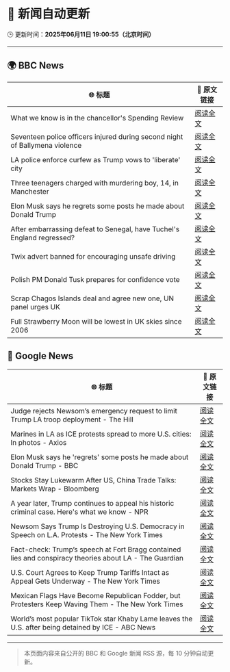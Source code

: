 # 🧠 新闻自动更新

🕒 更新时间：**2025年06月11日 19:00:55（北京时间）**

---

## 🌍 BBC News

| 🌐 标题 | 🔗 原文链接 |
|--------|-------------|
| What we know is in the chancellor's Spending Review | [阅读全文](https://www.bbc.com/news/articles/clyr170qm19o) |
| Seventeen police officers injured during  second night of Ballymena violence | [阅读全文](https://www.bbc.com/news/articles/c0k3le25r8ro) |
| LA police enforce curfew as Trump vows to 'liberate' city | [阅读全文](https://www.bbc.com/news/articles/cn7z45pyrvvo) |
| Three teenagers charged with murdering boy, 14, in Manchester | [阅读全文](https://www.bbc.com/news/articles/c1kvxvj4d2wo) |
| Elon Musk says he regrets some posts he made about Donald Trump | [阅读全文](https://www.bbc.com/news/articles/clyn4d33yyno) |
| After embarrassing defeat to Senegal, have Tuchel's England regressed? | [阅读全文](https://www.bbc.com/sport/football/articles/cx27z1l5pdzo) |
| Twix advert banned for encouraging unsafe driving | [阅读全文](https://www.bbc.com/news/articles/c5y5ez8189lo) |
| Polish PM Donald Tusk prepares for confidence vote | [阅读全文](https://www.bbc.com/news/articles/cx2ez231mpdo) |
| Scrap Chagos Islands deal and agree new one, UN panel urges UK | [阅读全文](https://www.bbc.com/news/articles/cyvmz0q0335o) |
| Full Strawberry Moon will be lowest in UK skies since 2006 | [阅读全文](https://www.bbc.com/weather/articles/czdym6j6rero) |

## 📰 Google News

| 🌐 标题 | 🔗 原文链接 |
|--------|-------------|
| Judge rejects Newsom’s emergency request to limit Trump LA troop deployment - The Hill | [阅读全文](https://news.google.com/rss/articles/CBMilwFBVV95cUxOTVplQktCMFBNY1FQMWg3UHVOUEdROUtxSHhoVW5OTHJrd3M0U3dzU3NiMTFmX1RPOXY4d2l2OVl3WWFYSjM0bTVrTkV0aThoenI3RTRzWkY4V0RiVXcxUlp1dUw5MlBSN19nTDlzbUN1QU1vM0U1WWFXNmU2SzVzYm5kYXJlNmdNc2ZSRDcxQUJkOFFlOU4w0gGcAUFVX3lxTE4zR1Zic2JfSmItZEczSHBnN01ZVDNRdE1zX09mcVppLThab3BwSkJ5dUtERWVsYUZDMlN2X2s0c0d4XzJNcDNmV3IzSUF2Mzdiako0LWJ4VWNTTVlsaTcyblpyeFpJUFZ1YW1CaXROci1PZmRTb1VrSHZDRGczcnFDWExkZEJGQjRqUnV6T1Z1S1hvdjRxWnQ3cEpETw?oc=5) |
| Marines in LA as ICE protests spread to more U.S. cities: In photos - Axios | [阅读全文](https://news.google.com/rss/articles/CBMifkFVX3lxTE9tazFERVFWYUJaUDNaRW9hb0o4MkI0OXNubHhVTGlxQ1ZEX2lQUklUUDZxYWxTeHdPaTRSN1c3dnFvMU5VeGhOUmw3QllWNjJLU2x3QWdOZzFqc3c1YTBBbjRVZ3hISUVJMDNKb0M5RzVzLVFfbjlFeTBxX1RXUQ?oc=5) |
| Elon Musk says he 'regrets' some posts he made about Donald Trump - BBC | [阅读全文](https://news.google.com/rss/articles/CBMiWkFVX3lxTFBhRlNWeHI4MG94QXRHTW9GTFZheHhERzRKY1p4a2FzMVE2RmFaT1BFbFBkQnlCQkgtTlROUUtlLXFzUjMzdUtvWWdNWEpYX25sWjNJREtkLUt4UdIBX0FVX3lxTE9qOTFXSXNWSUtOZUhEX0hzeEpucjJOUk5xNVl5bmdVMXZEUXZ3dnVNay1DVno1TFp3VGtUdnRTUjZ0bHotZE5LaEUtdk84VDVodkRkRzNnM28xUGljQS1V?oc=5) |
| Stocks Stay Lukewarm After US, China Trade Talks: Markets Wrap - Bloomberg | [阅读全文](https://news.google.com/rss/articles/CBMilAFBVV95cUxOMEZfSFQ4UVh0UzgtNy1FVzV4VF84NUhicElPNWZoa1YzLXFXanVid0VJVkNEaVQxcVIzeG05Mjh5S1RQX0hGRnN5Q05xWjFpb195NTd2djByQWRJWE9nVVFFUWkwZENTWEpYTXhITTV5LVhXMHh6RGw4UGVCZlAxWE1rODNXd19SYWNTbU83dElhbWVw?oc=5) |
| A year later, Trump continues to appeal his historic criminal case. Here's what we know - NPR | [阅读全文](https://news.google.com/rss/articles/CBMiuwFBVV95cUxNbDBnTGhuR2R1ZUg1UlNveW5lblVROHo2WVpZdkZGR2x5VU9wU2ZlN3VkYzdlRlRfTTVIOU5xLU1od0IzRnZydzViRjdyd012LUNCNGFMTmFyT0lFU1k4NUhXejBNNm9sMXlOdDM4d1hSVmYweTk5T1ZUUVVHTEJKSlpYWDZZWm13U2RPSVhTYVVDRG9Hdnlva3pfSXZhZ19hNmdFcVNPSENJRDRHMVdUeWRlUGFUeFp6aDFR?oc=5) |
| Newsom Says Trump Is Destroying U.S. Democracy in Speech on L.A. Protests - The New York Times | [阅读全文](https://news.google.com/rss/articles/CBMif0FVX3lxTE1RUVhORHRLNzhod3VpSDZlT1lBWWVXUjBMdzI5QVZjRTVHRGQ4b1d4bGdzTXJvb3BkTEo3WTlJS2dQMkVWRXQ5MkdBVUdRamoxeGNpODNwODNOZlo0RWlYVF9RXzBFZy1zRXdvUUY5T2hFNVp5OWY3d0dlUnFEZW8?oc=5) |
| Fact-check: Trump’s speech at Fort Bragg contained lies and conspiracy theories about LA - The Guardian | [阅读全文](https://news.google.com/rss/articles/CBMiigFBVV95cUxQV0xYenlkYnBQYWhfSEQ3SmRfSGctQjlfUVBfZzAxUjdlaktudXJVMFJrVnplRGI4UG9EOVNsTE43eXlMWHJZalBxN2lmLUpadHlZVXZVRk0zbFE3bG8zNWxFMTYtaExYWjljSzFaZW9iekFxZDAzRmNrUzlMZ2JPVHpyRWw1TWxrMEE?oc=5) |
| U.S. Court Agrees to Keep Trump Tariffs Intact as Appeal Gets Underway - The New York Times | [阅读全文](https://news.google.com/rss/articles/CBMiggFBVV95cUxQRHZPWEt3ZklBVGRmT1RDM2xjM3dXQUQxcVI2eVVpRWNNTGVKNHlwXzJaOE1KdHdlNUdTMkl4bVdjOGVKNUxzazVXMDdVTDJHN0hzQmlFN05wMTdHRkVMVE8tTElhWnpMcDE0Zkt4ZmtVelVHaFc2NVloZElKS0FGRC1n?oc=5) |
| Mexican Flags Have Become Republican Fodder, but Protesters Keep Waving Them - The New York Times | [阅读全文](https://news.google.com/rss/articles/CBMiugFBVV95cUxOVm1TVVRFVm02NjAwS0hHT1VoVTQxVGxnNVhMSHRLT3VkWW1tOXYzeF8yN21pVVEwWkZpRy1sSENxOG5WSWtFc3hUNm80QlNIVkNwLVpRNmoxX0VOTzRfR2o2eElqQkoxX05NWjcycmxNeXRYN09iUFJWZ2RMb2lTcklsbERtSGl6THNMM0NWbWdVTk9DSWlTUGM4WTN6NmQ2SnFLTEJkMF9Ka1M2ajRfTVNhQ0daRVhkQmc?oc=5) |
| World’s most popular TikTok star Khaby Lame leaves the U.S. after being detained by ICE - ABC News | [阅读全文](https://news.google.com/rss/articles/CBMipwFBVV95cUxQdFY1bjNZeXZQUzJZREFWSXhOcTIxQmk4V2hXMlp1VFFUX0RqR2FhOFY4YjlKZFZtV1FqYnlJVS1ObEliOE5xTVdZODExQlowdjJUM0xZeG9jRk1VbGpiUTF3SXlVYmprRF9LYzdCSDdYZFhhSkJabGRCSlA5RUROTWdZMzFDMFpobmVRZ19qVEFOUFluaHVvdC1kcXZvM2NpSHg4ekxha9IBrAFBVV95cUxPMDNEUzVxVEkyUE1vZDAwSDE4QWRqUGE0MXI1d2NGck9faUl6ZjRSZzBKbzdWWW1jUmtTRjMtaFhvSW5McXViMHR6RC1qSEo0dE11aEtPSThxejRiLU02ZlFCY3AzdWxnZHBmcldyRnhTcXg2U3paRi1HQUxrQ2JlSUZYSU9DMFlWM1p5Y3g0dUdsbWZZNmZqU0NBWjczZE9HczZ1Z2xQUmhQWnpp?oc=5) |

---
> 本页面内容来自公开的 BBC 和 Google 新闻 RSS 源，每 10 分钟自动更新。